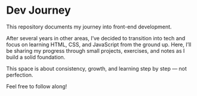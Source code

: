 # Dev Journey

This repository documents my journey into front-end development.

After several years in other areas, I’ve decided to transition into tech and focus on learning HTML, CSS, and JavaScript from the ground up. 
Here, I’ll be sharing my progress through small projects, exercises, and notes as I build a solid foundation.

This space is about consistency, growth, and learning step by step — not perfection.

Feel free to follow along!
